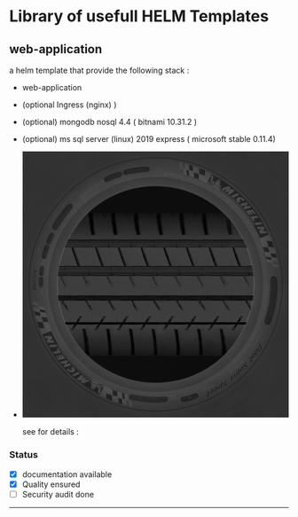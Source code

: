 # Library of usefull HELM Templates

## web-application

a helm template that provide the following stack :

* web-application
* (optional Ingress (nginx) )
* (optional) mongodb nosql 4.4 ( bitnami 10.31.2 )
* (optional) ms sql server (linux) 2019 express ( microsoft stable 0.11.4)
* ![](web-application/documents/overview.png)
  
  see for details :

### Status

* [x] documentation available
* [x] Quality ensured
* [ ] Security audit done

---


